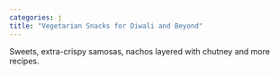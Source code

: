 ```yaml
---
categories: j
title: "Vegetarian Snacks for Diwali and Beyond"
---
```

Sweets, extra-crispy samosas, nachos layered with chutney and more recipes.